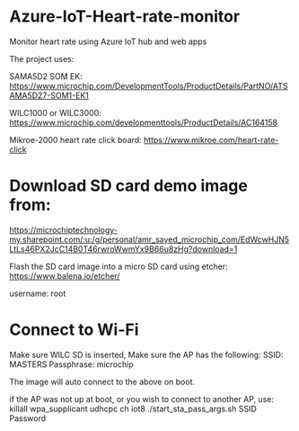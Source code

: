 # Azure-IoT-Heart-rate-monitor
Monitor heart rate using Azure IoT hub and web apps


The project uses:

SAMA5D2 SOM EK:
https://www.microchip.com/DevelopmentTools/ProductDetails/PartNO/ATSAMA5D27-SOM1-EK1

WILC1000 or WILC3000:
https://www.microchip.com/developmenttools/ProductDetails/AC164158

Mikroe-2000 heart rate click board:
https://www.mikroe.com/heart-rate-click

# Download SD card demo image from:
https://microchiptechnology-my.sharepoint.com/:u:/g/personal/amr_sayed_microchip_com/EdWcwHJN5LtLs46PX2JcC14B0T46rwroWwmYx9B66u8zHg?download=1

Flash the SD card image into a micro SD card using etcher:
https://www.balena.io/etcher/

username: root

# Connect to Wi-Fi

Make sure WILC SD is inserted, Make sure the AP has the following:
SSID: MASTERS
Passphrase: microchip

The image will auto connect to the above on boot. 

if the AP was not up at boot, or you wish to connect to another AP, use:
killall wpa_supplicant udhcpc
ch iot8
./start_sta_pass_args.sh SSID Password
